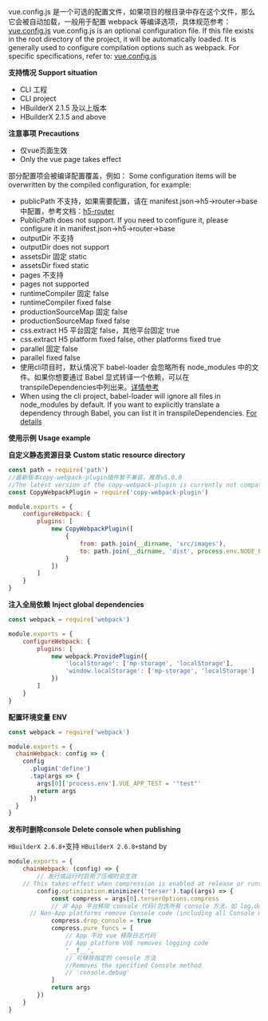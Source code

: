 vue.config.js 是一个可选的配置文件，如果项目的根目录中存在这个文件，那么它会被自动加载，一般用于配置 webpack 等编译选项，具体规范参考：[vue.config.js](https://cli.vuejs.org/zh/config/#vue-config-js)
vue.config.js is an optional configuration file. If this file exists in the root directory of the project, it will be automatically loaded. It is generally used to configure compilation options such as webpack. For specific specifications, refer to: [vue.config.js](https://cli.vuejs.org/config/#global-cli-config)

**支持情况**
**Support situation**
* CLI 工程 
* CLI project
* HBuilderX 2.1.5 及以上版本
* HBuilderX 2.1.5 and above

**注意事项**
**Precautions**

- 仅vue页面生效
- Only the vue page takes effect

部分配置项会被编译配置覆盖，例如：
Some configuration items will be overwritten by the compiled configuration, for example:

* publicPath  不支持，如果需要配置，请在 manifest.json->h5->router->base 中配置，参考文档：[h5-router](collocation/manifest?id=h5-router)
* PublicPath does not support. If you need to configure it, please configure it in manifest.json->h5->router->base
* outputDir  不支持
* outputDir does not support
* assetsDir 固定 static
* assetsDir fixed static
* pages  不支持
* pages not supported
* runtimeCompiler 固定 false
* runtimeCompiler fixed false
* productionSourceMap 固定 false
* productionSourceMap fixed false
* css.extract  H5 平台固定 false，其他平台固定 true
* css.extract H5 platform fixed false, other platforms fixed true
* parallel 固定 false
* parallel fixed false
* 使用cli项目时，默认情况下 babel-loader 会忽略所有 node_modules 中的文件。如果你想要通过 Babel 显式转译一个依赖，可以在transpileDependencies中列出来。[详情参考](https://cli.vuejs.org/zh/config/#transpiledependencies)
* When using the cli project, babel-loader will ignore all files in node_modules by default. If you want to explicitly translate a dependency through Babel, you can list it in transpileDependencies. [For details](https://cli.vuejs.org/config/#transpiledependencies)

**使用示例**
**Usage example**

**自定义静态资源目录**
**Custom static resource directory**

```js
const path = require('path')
//最新版本copy-webpack-plugin插件暂不兼容，推荐v5.0.0
//The latest version of the copy-webpack-plugin is currently not compatible. V5.0.0 is recommended
const CopyWebpackPlugin = require('copy-webpack-plugin')

module.exports = {
	configureWebpack: {
		plugins: [
			new CopyWebpackPlugin([
				{
					from: path.join(__dirname, 'src/images'),
					to: path.join(__dirname, 'dist', process.env.NODE_ENV === 'production' ? 'build' : 'dev', process.env.UNI_PLATFORM, 'images')
				}
			])
		]
	}
}
```

**注入全局依赖**
**Inject global dependencies**

```js
const webpack = require('webpack')

module.exports = {
	configureWebpack: {
		plugins: [
			new webpack.ProvidePlugin({
				'localStorage': ['mp-storage', 'localStorage'],
				'window.localStorage': ['mp-storage', 'localStorage']
			})
		]
	}
}
```

**配置环境变量**
**ENV**

```js
const webpack = require('webpack')

module.exports = {
  chainWebpack: config => {
    config
      .plugin('define')
      .tap(args => {
        args[0]['process.env'].VUE_APP_TEST = '"test"'
        return args
      })
  }
}
```

**发布时删除console**
**Delete console when publishing**

`HBuilderX 2.6.8+`支持
`HBuilderX 2.6.8+`stand by

```js
module.exports = {
	chainWebpack: (config) => {
		// 发行或运行时启用了压缩时会生效
    // This takes effect when compression is enabled at release or runtime
		config.optimization.minimizer('terser').tap((args) => {
			const compress = args[0].terserOptions.compress
			// 非 App 平台移除 console 代码(包含所有 console 方法，如 log,debug,info...)
      // Non-App platforms remove Console code (including all Console methods, such as log,debug,info...)
			compress.drop_console = true
			compress.pure_funcs = [
				// App 平台 vue 移除日志代码
				// App platform VUE removes logging code
				'__f__', 
				// 可移除指定的 console 方法
				//Removes the specified Console method
				// 'console.debug'
			]
			return args
		})
	}
}
```
